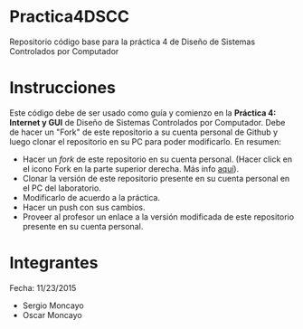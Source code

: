 # Practica4DSCC
Repositorio código base para la práctica 4 de Diseño de Sistemas Controlados por Computador

# Instrucciones
Este código debe de ser usado como guía y comienzo en la **Práctica 4: Internet y GUI** de Diseño de Sistemas Controlados por Computador. Debe de hacer un "Fork" de este repositorio a su cuenta personal de Github y luego clonar el repositorio en su PC para poder modificarlo. En resumen:
* Hacer un *fork* de este repositorio en su cuenta personal. (Hacer click en el icono Fork en la parte superior derecha. Más info [aquí](https://help.github.com/articles/fork-a-repo/)). 
* Clonar la versión de este repositorio presente en su cuenta personal en el PC del laboratorio.
* Modificarlo de acuerdo a la práctica.
* Hacer un push con sus cambios.
* Proveer al profesor un enlace a la versión modificada de este repositorio presente en su cuenta personal.

# Integrantes
Fecha: 11/23/2015
* Sergio Moncayo
* Oscar Moncayo
